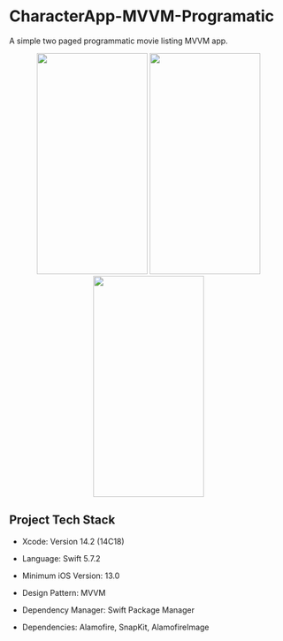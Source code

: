 # CharacterApp-MVVM-Programatic

A simple two paged programmatic movie listing MVVM app.

<p align="center">

<img src="" width="200" height="400">

<img src="" width="200" height="400">

<img src="" width="200" height="400">

</p>

## Project Tech Stack

* Xcode: Version 14.2 (14C18)

* Language: Swift 5.7.2

* Minimum iOS Version: 13.0

* Design Pattern: MVVM

* Dependency Manager: Swift Package Manager

* Dependencies: Alamofire, SnapKit, AlamofireImage
